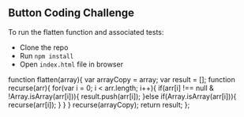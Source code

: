 ## Button Coding Challenge

To run the flatten function and associated tests:

- Clone the repo
- Run `npm install`
- Open `index.html` file in browser

function flatten(array){
  var arrayCopy = array;
  var result = [];
  function recurse(arr){
    for(var i = 0; i < arr.length; i++){
      if(arr[i] !== null & !Array.isArray(arr[i])){
        result.push(arr[i]);
      }else if(Array.isArray(arr[i])){
        recurse(arr[i]);
      }
    }
  }
  recurse(arrayCopy);
  return result;
};
